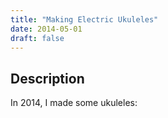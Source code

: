 ```yaml
---
title: "Making Electric Ukuleles"
date: 2014-05-01
draft: false
---
```


## Description

In 2014, I made some ukuleles:

  <div ID="gallery-travel-nashville2021" data-nanogallery2='{
      "itemsBaseURL": "{{<s3cdn>}}/projects/2014_uke/",
      "thumbnailWidth": "250",
      "thumbnailHeight": "250",
      "thumbnailBorderVertical": 1,
      "thumbnailBorderHorizontal": 1,
      "thumbnailLabel": {
        "position": "overImageOnBottom",
        "displayDescription": true
      },
      "thumbnailHoverEffect2": "labelAppear75|descriptionSlideUp",
      "galleryDisplayMode": "pagination",
      "galleryMaxRows": 1,
      "thumbnailAlignment": "center",
      "thumbnailOpenImage": true
    }'>
    <a href="IMG_20140601_133538.jpg" data-ngthumb="IMG_20140601_133538.jpg" data-ngdesc=""></a>
    <a href="IMG_20140504_111812.jpg" data-ngthumb="IMG_20140504_111812.jpg" data-ngdesc=""></a>
    <a href="IMG_20140623_135811.jpg" data-ngthumb="IMG_20140623_135811.jpg" data-ngdesc=""></a>
    <a href="IMG_20140623_135117.jpg" data-ngthumb="IMG_20140623_135117.jpg" data-ngdesc=""></a>
    <a href="IMG_20140623_134910.jpg" data-ngthumb="IMG_20140623_134910.jpg" data-ngdesc=""></a>
    <a href="1401156452743.jpg" data-ngthumb="1401156452743.jpg" data-ngdesc=""></a>
    <a href="IMG_20140623_143921.jpg" data-ngthumb="IMG_20140623_143921.jpg" data-ngdesc=""></a>
  </div>



